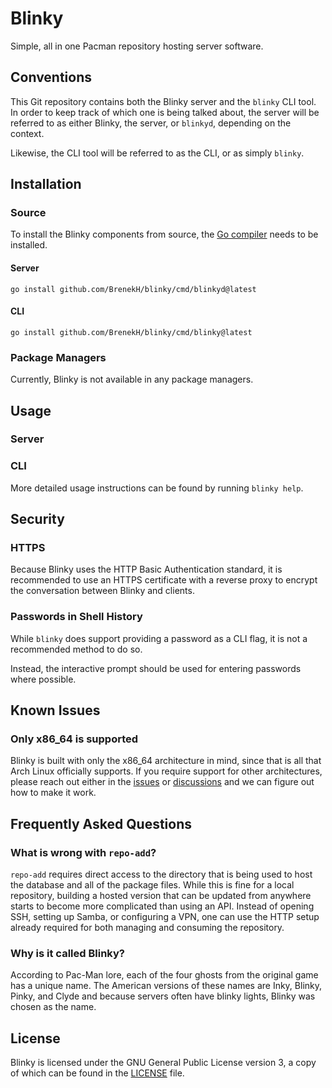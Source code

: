 # Blinky

Simple, all in one Pacman repository hosting server software.

<!-- TODO: Insert badges here -->

## Conventions

This Git repository contains both the Blinky server and the `blinky` CLI tool.
In order to keep track of which one is being talked about, the server will be referred to as either Blinky, the server, or `blinkyd`, depending on the context.

Likewise, the CLI tool will be referred to as the CLI, or as simply `blinky`.

## Installation

### Source

To install the Blinky components from source, the [Go compiler](https://go.dev/dl) needs to be installed.

#### Server

`go install github.com/BrenekH/blinky/cmd/blinkyd@latest`

#### CLI

`go install github.com/BrenekH/blinky/cmd/blinky@latest`

<!-- ?Perhaps talk about installing shell completions? -->

### Package Managers

Currently, Blinky is not available in any package managers.

## Usage
<!-- TODO -->

### Server

<!-- Repo file setup -->
<!-- Env var/command line -->

### CLI

<!-- Basic usage -->

More detailed usage instructions can be found by running `blinky help`.

## Security

### HTTPS

Because Blinky uses the HTTP Basic Authentication standard, it is recommended to use an HTTPS certificate with a reverse proxy to encrypt the conversation between Blinky and clients.

### Passwords in Shell History

While `blinky` does support providing a password as a CLI flag, it is not a recommended method to do so.

Instead, the interactive prompt should be used for entering passwords where possible.

## Known Issues

### Only x86_64 is supported

Blinky is built with only the x86_64 architecture in mind, since that is all that Arch Linux officially supports.
If you require support for other architectures, please reach out either in the [issues](https://github.com/BrenekH/blinky/issues) or [discussions](https://github.com/BrenekH/blinky/discussions) and we can figure out how to make it work.

## Frequently Asked Questions

### What is wrong with `repo-add`?

`repo-add` requires direct access to the directory that is being used to host the database and all of the package files.
While this is fine for a local repository, building a hosted version that can be updated from anywhere starts to become more complicated than using an API.
Instead of opening SSH, setting up Samba, or configuring a VPN, one can use the HTTP setup already required for both managing and consuming the repository.

### Why is it called Blinky?

According to Pac-Man lore, each of the four ghosts from the original game has a unique name.
The American versions of these names are Inky, Blinky, Pinky, and Clyde and because servers often have blinky lights, Blinky was chosen as the name.

## License

Blinky is licensed under the GNU General Public License version 3, a copy of which can be found in the [LICENSE](LICENSE) file.
